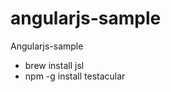 angularjs-sample
================

Angularjs-sample

- brew install jsl
- npm -g install testacular
